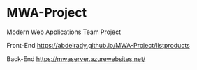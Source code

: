 # MWA-Project
Modern Web Applications Team Project


Front-End
https://abdelrady.github.io/MWA-Project/listproducts

Back-End
https://mwaserver.azurewebsites.net/


